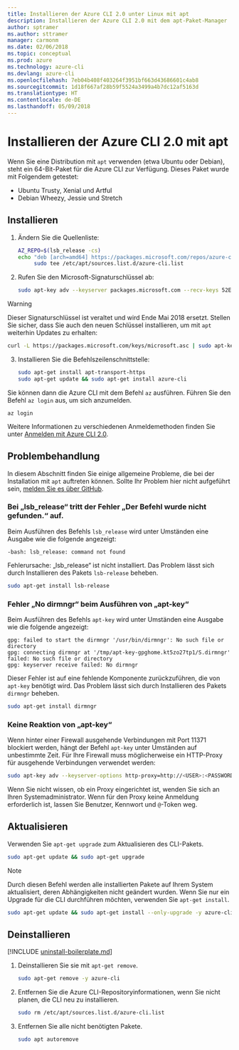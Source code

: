 ```yaml
---
title: Installieren der Azure CLI 2.0 unter Linux mit apt
description: Installieren der Azure CLI 2.0 mit dem apt-Paket-Manager
author: sptramer
ms.author: sttramer
manager: carmonm
ms.date: 02/06/2018
ms.topic: conceptual
ms.prod: azure
ms.technology: azure-cli
ms.devlang: azure-cli
ms.openlocfilehash: 7eb04b408f403264f3951bf663d43686601c4ab8
ms.sourcegitcommit: 1d18f667af28b59f5524a3499a4b7dc12af5163d
ms.translationtype: HT
ms.contentlocale: de-DE
ms.lasthandoff: 05/09/2018
---
```

# <a name="install-azure-cli-20-with-apt"></a>Installieren der Azure CLI 2.0 mit apt

Wenn Sie eine Distribution mit `apt` verwenden (etwa Ubuntu oder Debian), steht ein 64-Bit-Paket für die Azure CLI zur Verfügung. Dieses Paket wurde mit Folgendem getestet:

* Ubuntu Trusty, Xenial und Artful
* Debian Wheezy, Jessie und Stretch

## <a name="install"></a>Installieren

1. Ändern Sie die Quellenliste:

     ```bash
     AZ_REPO=$(lsb_release -cs)
     echo "deb [arch=amd64] https://packages.microsoft.com/repos/azure-cli/ $AZ_REPO main" | \
          sudo tee /etc/apt/sources.list.d/azure-cli.list
     ```

2. Rufen Sie den Microsoft-Signaturschlüssel ab:

   ```bash
   sudo apt-key adv --keyserver packages.microsoft.com --recv-keys 52E16F86FEE04B979B07E28DB02C46DF417A0893
   ```

  > [!WARNING]
  > Dieser Signaturschlüssel ist veraltet und wird Ende Mai 2018 ersetzt. Stellen Sie sicher, dass Sie auch den neuen Schlüssel installieren, um mit `apt` weiterhin Updates zu erhalten:
  > 
  > ```bash
  > curl -L https://packages.microsoft.com/keys/microsoft.asc | sudo apt-key add -
  > ``` 

3. Installieren Sie die Befehlszeilenschnittstelle:

   ```bash
   sudo apt-get install apt-transport-https
   sudo apt-get update && sudo apt-get install azure-cli
   ```

Sie können dann die Azure CLI mit dem Befehl `az` ausführen. Führen Sie den Befehl `az login` aus, um sich anzumelden.

```azurecli
az login
```

Weitere Informationen zu verschiedenen Anmeldemethoden finden Sie unter [Anmelden mit Azure CLI 2.0](authenticate-azure-cli.md).

## <a name="troubleshooting"></a>Problembehandlung

In diesem Abschnitt finden Sie einige allgemeine Probleme, die bei der Installation mit `apt` auftreten können. Sollte Ihr Problem hier nicht aufgeführt sein, [melden Sie es über GitHub](https://github.com/Azure/azure-cli/issues).

### <a name="lsbrelease-fails-with-command-not-found"></a>Bei „lsb_release“ tritt der Fehler „Der Befehl wurde nicht gefunden.“ auf.

Beim Ausführen des Befehls `lsb_release` wird unter Umständen eine Ausgabe wie die folgende angezeigt:

```output
-bash: lsb_release: command not found
```

Fehlerursache: „lsb_release“ ist nicht installiert. Das Problem lässt sich durch Installieren des Pakets `lsb-release` beheben.

```bash
sudo apt-get install lsb-release
```

### <a name="apt-key-fails-with-no-dirmngr"></a>Fehler „No dirmngr“ beim Ausführen von „apt-key“

Beim Ausführen des Befehls `apt-key` wird unter Umständen eine Ausgabe wie die folgende angezeigt:

```output
gpg: failed to start the dirmngr '/usr/bin/dirmngr': No such file or directory
gpg: connecting dirmngr at '/tmp/apt-key-gpghome.kt5zo27tp1/S.dirmngr' failed: No such file or directory
gpg: keyserver receive failed: No dirmngr
```

Dieser Fehler ist auf eine fehlende Komponente zurückzuführen, die von `apt-key` benötigt wird. Das Problem lässt sich durch Installieren des Pakets `dirmngr` beheben.

```bash
sudo apt-get install dirmngr
```

### <a name="apt-key-hangs"></a>Keine Reaktion von „apt-key“

Wenn hinter einer Firewall ausgehende Verbindungen mit Port 11371 blockiert werden, hängt der Befehl `apt-key` unter Umständen auf unbestimmte Zeit. Für Ihre Firewall muss möglicherweise ein HTTP-Proxy für ausgehende Verbindungen verwendet werden:

```bash
sudo apt-key adv --keyserver-options http-proxy=http://<USER>:<PASSWORD>@<PROXY-HOST>:<PROXY-PORT>/ --keyserver packages.microsoft.com --recv-keys 52E16F86FEE04B979B07E28DB02C46DF417A0893
```

Wenn Sie nicht wissen, ob ein Proxy eingerichtet ist, wenden Sie sich an Ihren Systemadministrator. Wenn für den Proxy keine Anmeldung erforderlich ist, lassen Sie Benutzer, Kennwort und `@`-Token weg.

## <a name="update"></a>Aktualisieren

Verwenden Sie `apt-get upgrade` zum Aktualisieren des CLI-Pakets.

   ```bash
   sudo apt-get update && sudo apt-get upgrade
   ```

> [!NOTE]
> Durch diesen Befehl werden alle installierten Pakete auf Ihrem System aktualisiert, deren Abhängigkeiten nicht geändert wurden.
> Wenn Sie nur ein Upgrade für die CLI durchführen möchten, verwenden Sie `apt-get install`.
> ```bash
> sudo apt-get update && sudo apt-get install --only-upgrade -y azure-cli
> ```

## <a name="uninstall"></a>Deinstallieren

[!INCLUDE [uninstall-boilerplate.md](includes/uninstall-boilerplate.md)]

1. Deinstallieren Sie sie mit `apt-get remove`.

    ```bash
    sudo apt-get remove -y azure-cli
    ```

2. Entfernen Sie die Azure CLI-Repositoryinformationen, wenn Sie nicht planen, die CLI neu zu installieren.

   ```bash
   sudo rm /etc/apt/sources.list.d/azure-cli.list
   ```

3. Entfernen Sie alle nicht benötigten Pakete.

   ```bash
   sudo apt autoremove
   ```
